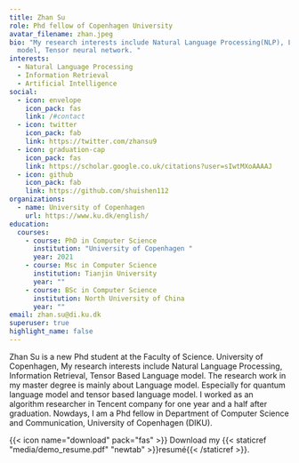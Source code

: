 ```yaml
---
title: Zhan Su
role: Phd fellow of Copenhagen University
avatar_filename: zhan.jpeg
bio: "My research interests include Natural Language Processing(NLP), Language
  model, Tensor neural network. "
interests:
  - Natural Language Processing
  - Information Retrieval
  - Artificial Intelligence
social:
  - icon: envelope
    icon_pack: fas
    link: /#contact
  - icon: twitter
    icon_pack: fab
    link: https://twitter.com/zhansu9
  - icon: graduation-cap
    icon_pack: fas
    link: https://scholar.google.co.uk/citations?user=sIwtMXoAAAAJ
  - icon: github
    icon_pack: fab
    link: https://github.com/shuishen112
organizations:
  - name: University of Copenhagen
    url: https://www.ku.dk/english/
education:
  courses:
    - course: PhD in Computer Science
      institution: "University of Copenhagen "
      year: 2021
    - course: Msc in Computer Science
      institution: Tianjin University
      year: ""
    - course: BSc in Computer Science
      institution: North University of China
      year: ""
email: zhan.su@di.ku.dk
superuser: true
highlight_name: false
---
```

Zhan Su is a new Phd student at the Faculty of Science. University of Copenhagen, My research interests include Natural Language Processing, Information Retrieval, Tensor Based Language model. The research work in my master degree is mainly about Language model. Especially for quantum language model and tensor based language model. I worked as an algorithm researcher in Tencent company for one year and a half after graduation. Nowdays, I am a Phd fellow in Department of Computer Science and Communication, University of Copenhagen (DIKU).

{{< icon name="download" pack="fas" >}} Download my {{< staticref "media/demo_resume.pdf" "newtab" >}}resumé{{< /staticref >}}.